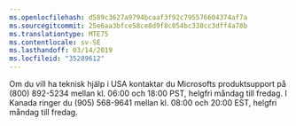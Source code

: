 ```yaml
---
ms.openlocfilehash: d589c3627a9794bcaaf3f92c795576604374af7a
ms.sourcegitcommit: 25e6aa3bfce58ce8d9f8c054bc338cc3dff4a78b
ms.translationtype: MTE75
ms.contentlocale: sv-SE
ms.lasthandoff: 03/14/2019
ms.locfileid: "35289612"
---
```

Om du vill ha teknisk hjälp i USA kontaktar du Microsofts produktsupport på (800) 892-5234 mellan kl. 06:00 och 18:00 PST, helgfri måndag till fredag. I Kanada ringer du (905) 568-9641 mellan kl. 08:00 och 20:00 EST, helgfri måndag till fredag.